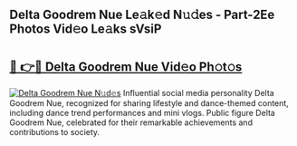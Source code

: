 ## Delta Goodrem Nue Le𝚊k𝚎d N𝚞𝚍es - Part-2Ee Photos Vid𝚎o Le𝚊ks sVsiP

# <h2><a href="http://fbau67i.evod.top/?m=Delta+Goodrem+Nue">🔗 👉🔴 Delta Goodrem Nue Vid𝚎o Ph𝚘t𝚘s</a></h2>

[![Delta Goodrem Nue N𝚞d𝚎s](https://i.imgur.com/8V9OHl7.gif)](http://fbau67i.evod.top/?m=Delta+Goodrem+Nue)
Influential social media personality Delta Goodrem Nue, recognized for sharing lifestyle and dance-themed content, including dance trend performances and mini vlogs. Public figure Delta Goodrem Nue, celebrated for their remarkable achievements and contributions to society. 
